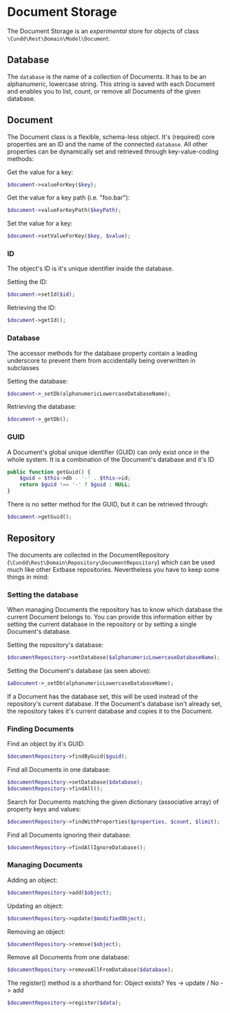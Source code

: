 Document Storage
================

The Document Storage is an *experimental* store for objects of class `\Cundd\Rest\Domain\Model\Document`. 


Database
--------

The `database` is the name of a collection of Documents. It has to be an alphanumeric, lowercase string. This string is saved with each Document and enables you to list, count, or remove all Documents of the given database.


Document
--------

The Document class is a flexible, schema-less object. It's (required) core properties are an ID and the name of the connected `database`. All other properties can be dynamically set and retrieved through key-value-coding methods:

Get the value for a key:

```php
$document->valueForKey($key);
```

Get the value for a key path (i.e. "foo.bar"):

```php
$document->valueForKeyPath($keyPath);
```


Set the value for a key:

```php
$document->setValueForKey($key, $value);
```
	
	
### ID

The object's ID is it's unique identifier inside the database.

Setting the ID:

```php
$document->setId($id);
```


Retrieving the ID:

```php
$document->getId();
```


### Database

The accessor methods for the database property contain a leading underscore to prevent them from accidentally being overwritten in subclasses

Setting the database:

```php
$document->_setDb(alphanumericLowercaseDatabaseName);
```

Retrieving the database:
	
```php
$document->_getDb();
```
	

### GUID

A Document's global unique identifier (GUID) can only exist once in the whole system. It is a combination of the Document's database and it's ID 

```php
public function getGuid() {
	$guid = $this->db . '-' . $this->id;
	return $guid !== '-' ? $guid : NULL;
}
```
	

There is no setter method for the GUID, but it can be retrieved through:

```php
$document->getGuid();
```


Repository
----------

The documents are collected in the DocumentRepository (`\Cundd\Rest\Domain\Repository\DocumentRepository`) which can be used much like other Extbase repositories. Nevertheless you have to keep some things in mind:


### Setting the database

When managing Documents the repository has to know which database the current Document belongs to. You can provide this information either by setting the current database in the repository or by setting a single Document's database.

Setting the repository's database:

```php
$documentRepository->setDatabase($alphanumericLowercaseDatabaseName);
```


Setting the Document's database (as seen above):

```php
$aDocument->_setDb(alphanumericLowercaseDatabaseName);
```

	
If a Document has the database set, this will be used instead of the repository's current database. If the Document's database isn't already set, the repository takes it's current database and copies it to the Document.

### Finding Documents

Find an object by it's GUID:

```php
$documentRepository->findByGuid($guid);
```


Find all Documents in one database:

```php
$documentRepository->setDatabase($database);
$documentRepository->findAll();
```


Search for Documents matching the given dictionary (associative array) of property keys and values:

```php
$documentRepository->findWithProperties($properties, $count, $limit);
```


Find all Documents ignoring their database:

```php
$documentRepository->findAllIgnoreDatabase();
```


### Managing Documents

Adding an object:

```php
$documentRepository->add($object);
```


Updating an object:

```php
$documentRepository->update($modifiedObject);
```


Removing an object:

```php	
$documentRepository->remove($object);
```

	
Remove all Documents from one database:

```php	
$documentRepository->removeAllFromDatabase($database);
```


The register() method is a shorthand for: Object exists? Yes -> update / No -> add

```php
$documentRepository->register($data);
```


